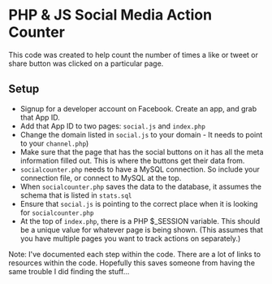# PHP & JS Social Media Action Counter
This code was created to help count the number of times a like or tweet or share button was clicked on a particular page.

## Setup
* Signup for a developer account on Facebook. Create an app, and grab that App ID.
* Add that App ID to two pages: `social.js` and `index.php`
* Change the domain listed in `social.js` to your domain - It needs to point to your `channel.php`)
* Make sure that the page that has the social buttons on it has all the meta information filled out. This is where the buttons get their data from.
* `socialcounter.php` needs to have a MySQL connection. So include your connection file, or connect to MySQL at the top.
* When `socialcounter.php` saves the data to the database, it assumes the schema that is listed in `stats.sql`
* Ensure that `social.js` is pointing to the correct place when it is looking for `socialcounter.php`
* At the top of `index.php`, there is a PHP $_SESSION variable. This should be a unique value for whatever page is being shown. (This assumes that you have multiple pages you want to track actions on separately.)

Note: I've documented each step within the code. There are a lot of links to resources within the code. Hopefully this saves someone from having the same trouble I did finding the stuff...